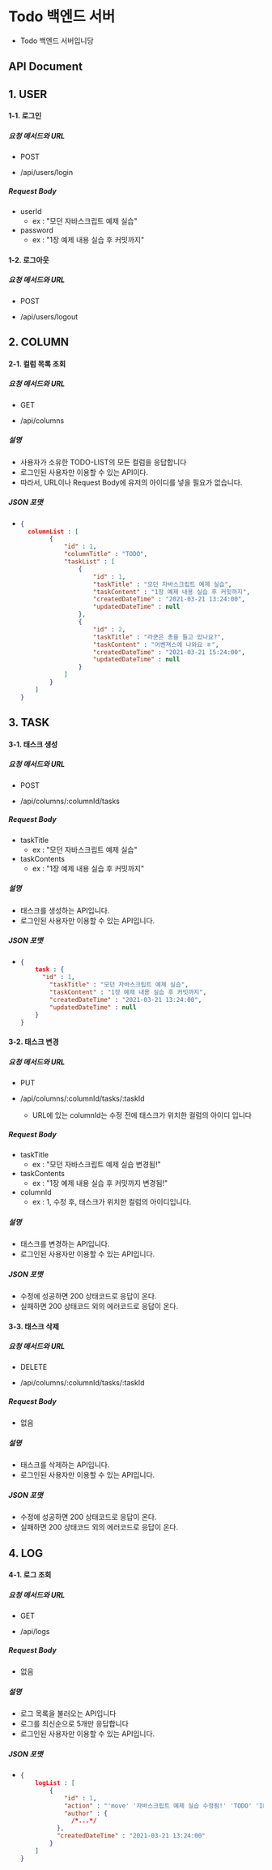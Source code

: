 # Todo 백엔드 서버

* Todo 백엔드 서버입니당



## API Document

## 1. USER

#### 1-1. 로그인

##### 요청 메서드와 URL

* POST

* /api/users/login

##### Request Body

* userId
  * ex : "모던 자바스크립트 예제 실습"
* password
  * ex : "1장 예제 내용 실습 후 커밋까지"

#### 1-2. 로그아웃

##### 요청 메서드와 URL

* POST

* /api/users/logout



## 2. COLUMN

#### 2-1. 컬럼 목록 조회

##### 요청 메서드와 URL

* GET

* /api/columns

##### 설명

* 사용자가 소유한 TODO-LIST의 모든 컬럼을 응답합니다
* 로그인된 사용자만 이용할 수 있는 API이다.
* 따라서, URL이나 Request Body에 유저의 아이디를 넣을 필요가 없습니다.

##### JSON 포맷

* ```json
  {
  	columnList : [
          {
              "id" : 1,
              "columnTitle" : "TODO",
              "taskList" : [
                  {
                      "id" : 1,
                      "taskTitle" : "모던 자바스크립트 예제 실습",
                      "taskContent" : "1장 예제 내용 실습 후 커밋까지",
                      "createdDateTime" : "2021-03-21 13:24:00",
                      "updatedDateTime" : null   
                  },
                  {
                      "id" : 2,
                      "taskTitle" : "라쿤은 총을 들고 있나요?",
                      "taskContent" : "어벤져스에 나와요 ㅎ",
                      "createdDateTime" : "2021-03-21 15:24:00",
                      "updatedDateTime" : null   
                  }
              ]
          }
      ]
  }
  ```



## 3. TASK

#### 3-1. 태스크 생성

##### 요청 메서드와 URL

* POST

* /api/columns/:columnId/tasks

##### Request Body

* taskTitle 
  * ex : "모던 자바스크립트 예제 실습"
* taskContents
  * ex : "1장 예제 내용 실습 후 커밋까지"

##### 설명

* 태스크를 생성하는 API입니다.
* 로그인된 사용자만 이용할 수 있는 API입니다.

##### JSON 포맷

* ```json
  {
      task : {
       	"id" : 1,
          "taskTitle" : "모던 자바스크립트 예제 실습",
          "taskContent" : "1장 예제 내용 실습 후 커밋까지",
          "createdDateTime" : "2021-03-21 13:24:00",
          "updatedDateTime" : null   
      }
  }
  ```



#### 3-2. 태스크 변경

##### 요청 메서드와 URL

* PUT

* /api/columns/:columnId/tasks/:taskId
  * URL에 있는 columnId는 수정 전에 태스크가 위치한 컬럼의 아이디 입니다

##### Request Body

* taskTitle 
  * ex : "모던 자바스크립트 예제 실습 변경됨!"
* taskContents
  * ex : "1장 예제 내용 실습 후 커밋까지 변경됨!"
* columnId
  * ex : 1, 수정 후, 태스크가 위치한 컬럼의 아이디입니다.

##### 설명

* 태스크를 변경하는 API입니다.
* 로그인된 사용자만 이용할 수 있는 API입니다.

##### JSON 포맷

* 수정에 성공하면 200 상태코드로 응답이 온다.
* 실패하면 200 상태코드 외의 에러코드로 응답이 온다.



#### 3-3. 태스크 삭제

##### 요청 메서드와 URL

* DELETE

* /api/columns/:columnId/tasks/:taskId

##### Request Body

* 없음

##### 설명

* 태스크를 삭제하는 API입니다.
* 로그인된 사용자만 이용할 수 있는 API입니다.

##### JSON 포맷

* 수정에 성공하면 200 상태코드로 응답이 온다.
* 실패하면 200 상태코드 외의 에러코드로 응답이 온다.



## 4. LOG

#### 4-1. 로그 조회

##### 요청 메서드와 URL

* GET

* /api/logs

##### Request Body

* 없음

##### 설명

* 로그 목록을 불러오는 API입니다
* 로그를 최신순으로 5개만 응답합니다
* 로그인된 사용자만 이용할 수 있는 API입니다.

##### JSON 포맷

* ```json
  {
      logList : [
          {
              "id" : 1,
              "action" : "'move' '자바스크립트 예제 실습 수정됨!' 'TODO' 'IN_PROGRESS'",
              "author" : {
              	/*...*/
  	        },
          	"createdDateTime" : "2021-03-21 13:24:00"
          }
      ]
  }
  ```


